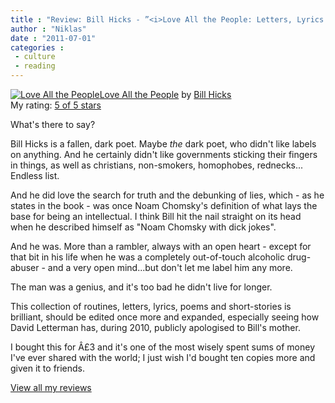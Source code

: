 ```yaml
---
title : "Review: Bill Hicks - ”<i>Love All the People: Letters, Lyrics & Routines</i>”"
author : "Niklas"
date : "2011-07-01"
categories : 
 - culture
 - reading
---
```


[![Love All the People](http://photo.goodreads.com/books/1173117801m/248090.jpg)](http://www.goodreads.com/book/show/248090.Love_All_the_People)[Love All the People](http://www.goodreads.com/book/show/248090.Love_All_the_People) by [Bill Hicks](http://www.goodreads.com/author/show/144990.Bill_Hicks)  
My rating: [5 of 5 stars](http://www.goodreads.com/review/show/71453428)  
  
What's there to say?  
  
Bill Hicks is a fallen, dark poet. Maybe _the_ dark poet, who didn't like labels on anything. And he certainly didn't like governments sticking their fingers in things, as well as christians, non-smokers, homophobes, rednecks... Endless list.  
  
And he did love the search for truth and the debunking of lies, which - as he states in the book - was once Noam Chomsky's definition of what lays the base for being an intellectual. I think Bill hit the nail straight on its head when he described himself as "Noam Chomsky with dick jokes".  
  
And he was. More than a rambler, always with an open heart - except for that bit in his life when he was a completely out-of-touch alcoholic drug-abuser - and a very open mind...but don't let me label him any more.  
  
The man was a genius, and it's too bad he didn't live for longer.  
  
This collection of routines, letters, lyrics, poems and short-stories is brilliant, should be edited once more and expanded, especially seeing how David Letterman has, during 2010, publicly apologised to Bill's mother.  
  
I bought this for Â£3 and it's one of the most wisely spent sums of money I've ever shared with the world; I just wish I'd bought ten copies more and given it to friends.  
  
[View all my reviews](http://www.goodreads.com/review/list/2106358-niklas-pivic)
